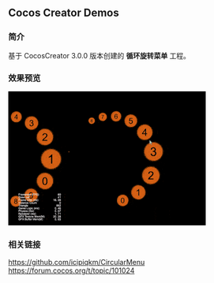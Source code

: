 ## Cocos Creator Demos

### 简介
基于 CocosCreator 3.0.0 版本创建的 **循环旋转菜单** 工程。

### 效果预览
![image](../../gif/202201/2022012053.gif)

### 相关链接
https://github.com/icipiqkm/CircularMenu    
https://forum.cocos.org/t/topic/101024